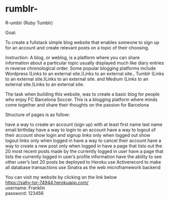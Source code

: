 # rumblr-

R-umblr (Ruby Tumblr)

Goal:

To create a fullstack simple blog website that enables someone to sign up for an account and create relevant posts on a topic of their choosing.
   
Instruction:
A blog, or weblog, is a platform where you can share information about a particular topic usually displayed much like diary entries in reverse chronological order. Some popular blogging platforms include Wordpress (Links to an external site.)Links to an external site., Tumblr (Links to an external site.)Links to an external site. and Medium (Links to an external site.)Links to an external site.
 
The task when building this website, was to create a basic blog for people who enjoy FC Barcelona Soccer. This is a blogging platform where minds come together and share their thoughts on the passion for Barcelona 

Structure of pages is as follow: 

have a way to create an account (sign up) with at least
first name
last name
email
birthday
have a way to login to an account
have a way to logout of their account
show login and signup links only when logged out
show logout links only when logged in
have a way to cancel their account
have a way to create a new post only when logged in
have a page that lists out the 20 most recent posts made by the currently logged in user
have a page that lists the currently logged in user’s profile information
have the ability to see other user’s last 20 posts
be deployed to Heroku
use Activerecord to make all database transactions
use Sinatra as the web microframework backend


You can visit my website by clicking on the link below <br/>
https://salty-tor-74944.herokuapp.com/ <br/>
username: Franklin <br/>
password: 123456 
